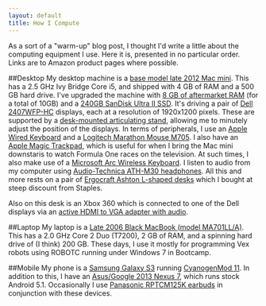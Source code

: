 ```yaml
---
layout: default
title: How I Compute
---
```

As a sort of a &#34;warm-up&#34; blog post, I thought I&#39;d write a little about the computing equipment I use.
Here it is, presented in no particular order. Links are to Amazon product pages where possible.

##Desktop
My desktop machine is a [base model late 2012 Mac mini][macmini]. This has a 2.5 GHz Ivy Bridge Core i5, and shipped with 4 GB of RAM and a 500 GB hard drive. I&#39;ve upgraded the machine with [8 GB of aftermarket RAM][ram] (for a total of 10GB) and a [240GB SanDisk Ultra II SSD][ssd]. It&#39;s driving a pair of [Dell 2407WFP-HC][disp] displays, each at a resolution of 1920x1200 pixels. These are supported by a [desk-mounted articulating stand][stand], allowing me to minutely adjust the position of the displays. In terms of peripherals, I use an [Apple Wired Keyboard][kb] and a [Logitech Marathon Mouse M705][mouse]. I also have an [Apple Magic Trackpad][tp], which is useful for when I bring the Mac mini downstaris to watch Formula One races on the television. At such times, I also make use of a [Microsoft Arc Wireless Keyboard][wkb]. I listen to audio from my computer using [Audio-Technica ATH-M30 headphones][athm30]. All this and more rests on a pair of [Ergocraft Ashton L-shaped desks][desk] which I bought at steep discount from Staples.

Also on this desk is an Xbox 360 which is connected to one of the Dell displays via an [active HDMI to VGA adapter with audio][hdmi-vga].

##Laptop
My laptop is a [Late 2006 Black MacBook (model MA701LL/A)][macbook]. This has a 2.0 GHz Core 2 Duo (T7200), 2 GB of RAM, and a spinning hard drive of (I think) 200 GB. These days, I use it mostly for programming Vex robots using ROBOTC running under Windows 7 in Bootcamp.

##Mobile
My phone is a [Samsung Galaxy S3][gs3] running [CyanogenMod 11][cm11]. In addition to this, I have an [Asus/Google 2013 Nexus 7][n7], which runs stock Android 5.1. Occasionally I use [Panasonic RPTCM125K earbuds][buds] in conjunction with these devices.

[macmini]: http://www.amazon.com/gp/product/B007476KRY/ref=oh_aui_detailpage_o00_s00?ie=UTF8&psc=1
[ram]: https://www.amazon.com/gp/product/B0089JIDUI/ref=oh_aui_detailpage_o01_s00?ie=UTF8&psc=1
[ssd]: https://www.amazon.com/gp/product/B00M8ABEIM/ref=oh_aui_detailpage_o02_s00?ie=UTF8&psc=1
[disp]: http://www.amazon.com/Dell-2407WFP-HC-WideScreen-Resolution-Monitor/dp/B000NKU5H0/ref=sr_1_1?ie=UTF8&qid=1427599528&sr=8-1&keywords=dell+2407wfphc
[stand]: https://www.amazon.com/gp/product/B0052AWGLE/ref=oh_aui_detailpage_o02_s00?ie=UTF8&psc=1
[kb]: https://www.amazon.com/gp/product/B005DLDTAE/ref=oh_aui_detailpage_o02_s00?ie=UTF8&psc=1
[mouse]: http://www.amazon.com/Logitech-Wireless-Marathon-3-Year-Battery/dp/B0034XRDUA
[tp]: http://www.amazon.com/Apple-MC380LL-A-Magic-Trackpad/dp/B003XIJ3MW/ref=sr_1_1?s=electronics&ie=UTF8&qid=1427599910&sr=1-1&keywords=magic+trackpad
[wkb]: http://www.amazon.com/Microsoft-Arc-Wireless-Keyboard-Xbox/dp/B002VR6A9K/ref=sr_1_1?s=electronics&ie=UTF8&qid=1427600137&sr=1-1&keywords=microsoft+arc+keyboard
[athm30]: https://www.amazon.com/gp/product/B00007E7C8/ref=oh_aui_detailpage_o03_s00?ie=UTF8&psc=1
[desk]: http://www.staples.com/Ergocraft-Ashton-L-Shaped-Desk/product_923890
[hdmi-vga]: https://www.amazon.com/gp/product/B00MNHW984/ref=oh_aui_detailpage_o02_s00?ie=UTF8&psc=1
[macbook]: http://www.everymac.com/systems/apple/macbook/specs/macbook-core-2-duo-2.0-black-13-specs.html
[gs3]: http://www.amazon.com/Samsung-Galaxy-S3-Blue-16GB/dp/B00891P3QI/ref=sr_1_1?s=electronics&ie=UTF8&qid=1427601176&sr=1-1&keywords=att+galaxy+s3
[cm11]: http://download.cyanogenmod.org/?device=d2att
[n7]: http://www.amazon.com/Nexus-Google-7-Inch-Black-Tablet/dp/B00DVFLJDS/ref=sr_1_1?s=electronics&ie=UTF8&qid=1427601293&sr=1-1&keywords=2013+nexus+7
[buds]: https://www.amazon.com/gp/product/B00E4LGVUO/ref=oh_aui_detailpage_o01_s00?ie=UTF8&psc=1